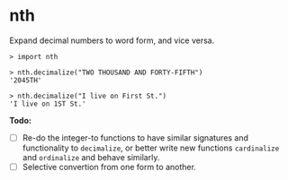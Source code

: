 # nth

Expand decimal numbers to word form, and vice versa.

```
> import nth

> nth.decimalize("TWO THOUSAND AND FORTY-FIFTH")
'2045TH'

> nth.decimalize("I live on First St.")
'I live on 1ST St.'
```

**Todo:**
- [ ] Re-do the integer-to functions to have similar signatures and functionality to
  `decimalize`, or better write new functions `cardinalize` and `ordinalize` and behave
  similarly.
- [ ] Selective convertion from one form to another.
